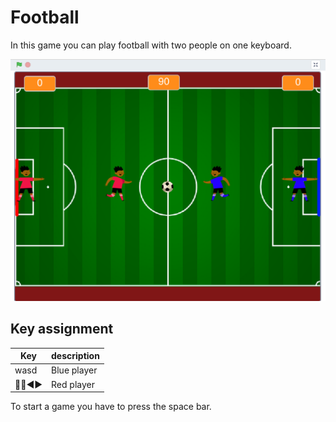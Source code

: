 # Football

In this game you can play football with two people on one keyboard.

![](preview.png)

## Key assignment

| Key | description |
| --- | --- |
| wasd | Blue player
| 🔼️🔽️◀️▶️ | Red player


To start a game you have to press the space bar.

